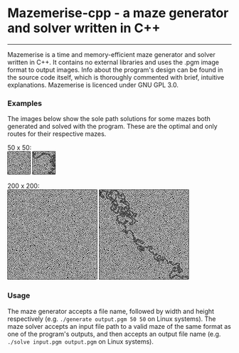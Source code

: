 # Mazemerise-cpp - a maze generator and solver written in C++
___
Mazemerise is a time and memory-efficient maze generator and solver written in C++. It contains no external libraries and uses the .pgm image format to output images. Info about the program's design can be found in the source code itself, which is thoroughly commented with brief, intuitive explanations. Mazemerise is licenced under GNU GPL 3.0.
### Examples
The images below show the sole path solutions for some mazes both generated and solved with the program. These are the optimal and only routes for their respective mazes.

50 x 50:\
![An image of a randomly-generated 50 x 50 grid.](examples/50x50.png)
![An image of a randomly-generated 50 x 50 grid. The solution path is highlighted in grey.](examples/50x50_solved.png)

200 x 200:\
![An image of a randomly-generated 200 x 200 grid.](examples/200x200.png)
![An image of a randomly-generated 200 x 200 grid. The solution path is highlighted in grey.](examples/200x200_solved.png)
### Usage
The maze generator accepts a file name, followed by width and height respectively (e.g. `./generate output.pgm 50 50` on Linux systems). 
The maze solver accepts an input file path to a valid maze of the same format as one of the program's outputs, and then accepts an output file name (e.g. `./solve input.pgm output.pgm` on Linux systems).
